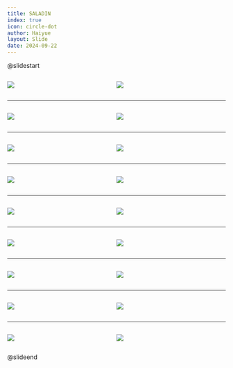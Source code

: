 ```yaml
---
title: SALADIN
index: true
icon: circle-dot
author: Haiyue
layout: Slide
date: 2024-09-22
---
```

 
@slidestart

<div style="display:flex">
<div style="flex:1">

![](https://raw.githubusercontent.com/yclord/reading/refs/heads/master/english/Level-X/SALADIN/001.webp)
</div>
<div style="flex:1">

![](https://raw.githubusercontent.com/yclord/reading/refs/heads/master/english/Level-X/SALADIN/002.webp)
</div>
</div>

---

<div style="display:flex">
<div style="flex:1">

![](https://raw.githubusercontent.com/yclord/reading/refs/heads/master/english/Level-X/SALADIN/003.webp)
</div>
<div style="flex:1">

![](https://raw.githubusercontent.com/yclord/reading/refs/heads/master/english/Level-X/SALADIN/004.webp)
</div>
</div>

---

<div style="display:flex">
<div style="flex:1">

![](https://raw.githubusercontent.com/yclord/reading/refs/heads/master/english/Level-X/SALADIN/005.webp)
</div>
<div style="flex:1">

![](https://raw.githubusercontent.com/yclord/reading/refs/heads/master/english/Level-X/SALADIN/006.webp)
</div>
</div>

---

<div style="display:flex">
<div style="flex:1">

![](https://raw.githubusercontent.com/yclord/reading/refs/heads/master/english/Level-X/SALADIN/007.webp)
</div>
<div style="flex:1">

![](https://raw.githubusercontent.com/yclord/reading/refs/heads/master/english/Level-X/SALADIN/008.webp)
</div>
</div>

---

<div style="display:flex">
<div style="flex:1">

![](https://raw.githubusercontent.com/yclord/reading/refs/heads/master/english/Level-X/SALADIN/009.webp)
</div>
<div style="flex:1">

![](https://raw.githubusercontent.com/yclord/reading/refs/heads/master/english/Level-X/SALADIN/010.webp)
</div>
</div>

---

<div style="display:flex">
<div style="flex:1">

![](https://raw.githubusercontent.com/yclord/reading/refs/heads/master/english/Level-X/SALADIN/011.webp)
</div>
<div style="flex:1">

![](https://raw.githubusercontent.com/yclord/reading/refs/heads/master/english/Level-X/SALADIN/012.webp)
</div>
</div>

---

<div style="display:flex">
<div style="flex:1">

![](https://raw.githubusercontent.com/yclord/reading/refs/heads/master/english/Level-X/SALADIN/013.webp)
</div>
<div style="flex:1">

![](https://raw.githubusercontent.com/yclord/reading/refs/heads/master/english/Level-X/SALADIN/014.webp)
</div>
</div>

---

<div style="display:flex">
<div style="flex:1">

![](https://raw.githubusercontent.com/yclord/reading/refs/heads/master/english/Level-X/SALADIN/015.webp)
</div>
<div style="flex:1">

![](https://raw.githubusercontent.com/yclord/reading/refs/heads/master/english/Level-X/SALADIN/016.webp)
</div>
</div>

---

<div style="display:flex">
<div style="flex:1">

![](https://raw.githubusercontent.com/yclord/reading/refs/heads/master/english/Level-X/SALADIN/017.webp)
</div>
<div style="flex:1">

![](https://raw.githubusercontent.com/yclord/reading/refs/heads/master/english/Level-X/SALADIN/018.webp)
</div>
</div>

@slideend